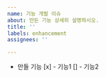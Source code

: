 ```yaml
---
name: 기능 개발 이슈
about: 만든 기능 상세히 설명하시오.
title: ''
labels: enhancement
assignees: ''

---
```


- 만들 기능
[x] - 기능1
[] - 기능2
